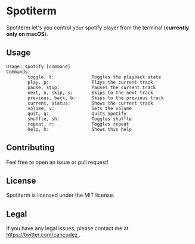 # Spotiterm

Spotiterm let's you control your spotify player from the terminal (**currently only on macOS**).

## Usage

```
Usage: spotify [command]
Commands:
        toggle, t:              Toggles the playback state
        play, p:                Plays the current track
        pause, stop:            Pauses the current track
        next, n, skip, s:       Skips to the next track
        previous, back, b:      Skips to the previous track
        current, status:        Shows the current track
        volume, v:              Sets the volume
        quit, q:                Quits Spotify
        shuffle, sh:            Toggles shuffle
        repeat, r:              Toggles repeat
        help, h:                Shows this help
```

## Contributing

Feel free to open an issue or pull request!

## License

Spotiterm is licensed under the MIT license.

## Legal

If you have any legal issues, please contact me at [
<https://twitter.com/cancodez>
](https://twitter.com/cancodez).
